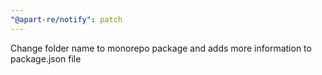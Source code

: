 ```yaml
---
"@apart-re/notify": patch
---
```


Change folder name to monorepo package and adds more information to package.json file
